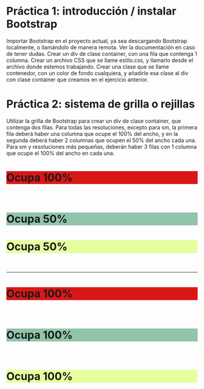 # Práctica 1: introducción / instalar Bootstrap

Importar Bootstrap en el proyecto actual, ya sea descargando Bootstrap localmente, o llamándolo de manera remota. Ver la documentación en caso de tener dudas.
Crear un div de clase container, con una fila que contenga 1 columna.
Crear un archivo CSS que se llame estilo.css, y llamarlo desde el archivo donde estemos trabajando. Crear una clase que se llame contenedor, con un color de fondo cualquiera, y añadirle esa clase al div con clase container que creamos en el ejercicio anterior.






# Práctica 2: sistema de grilla o rejillas

Utilizar la grilla de Bootstrap para crear un div de clase container, que contenga dos filas.
Para todas las resoluciones, excepto para sm, la primera fila deberá haber una columna que ocupe el 100% del ancho, y en la segunda deberá haber 2 columnas que ocupen el 50% del ancho cada una. Para sm y resoluciones más pequeñas, deberán haber 3 filas con 1 columna que ocupe el 100% del ancho en cada una.


<html>
<head> 
    <!-- <link rel="stylesheet" href="estilo.css" TYPE="text/css"> -->
    <link rel="stylesheet"  href="https://maxcdn.bootstrapcdn.com/bootstrap/4.0.0/css/bootstrap.min.css"
        integrity="sha384-Gn5384xqQ1aoWXA+058RXPxPg6fy4IWvTNh0E263XmFcJlSAwiGgFAW/dAiS6JXm"
        crossorigin="anonymous">
   <meta name="viewport" content="width=device-width, initial-scale=1">
</head>
<body>
    <div class="container">
        <div class="row">
            <div class="col-xl-12 col-lg-12 col-md-12 col-12" style="background-color:rgb(218, 23, 23)">
                <h1>Ocupa 100%</h1>
            </div>
        </div>
    </div>
    <br>
    <div class="container">
        <div class="row">
            <div class="col-xl-6 col-lg-6 col-md-6 col-6" style="background-color:rgb(146, 196, 171)">
                <h1>Ocupa 50%</h1>
            </div>
            <div class="col-xl-6 col-lg-6 col-md-6 col-6" style="background-color:rgb(229, 255, 159)">
                <h1>Ocupa 50%</h1>
            </div>
        </div>
    </div>
    <br>
    <hr>
    <div class="container">
        <div class="row">
            <div class="col-sm-12 col-12" style="background-color:rgb(218, 23, 23)">
                <h1>Ocupa 100%</h1>
            </div>
        </div>
        <br>
        <div class="row">
            <div class="col-sm-12 col-12" style="background-color:rgb(146, 196, 171)">
                <h1>Ocupa 100%</h1>
            </div>
        </div>
        <br>
        <div class="row">
            <div class="col-sm-12 col-12" style="background-color:rgb(229, 255, 159)">
                <h1>Ocupa 100%</h1>
            </div>
        </div> 
    </div>
</body>
</html>

